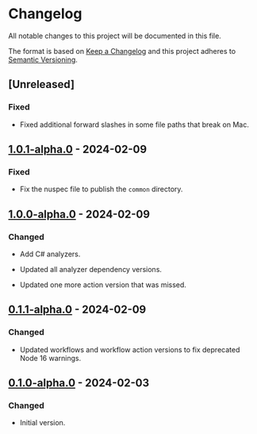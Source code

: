 # Changelog

All notable changes to this project will be documented in this file.

The format is based on [Keep a Changelog](http://keepachangelog.com/)
and this project adheres to [Semantic Versioning](http://semver.org/).

## [Unreleased]

### Fixed

- Fixed additional forward slashes in some file paths that break on Mac.

## [1.0.1-alpha.0] - 2024-02-09

### Fixed

- Fix the nuspec file to publish the `common` directory.

## [1.0.0-alpha.0] - 2024-02-09

### Changed

- Add C# analyzers.

- Updated all analyzer dependency versions.

- Updated one more action version that was missed.

## [0.1.1-alpha.0] - 2024-02-09

### Changed

- Updated workflows and workflow action versions to fix deprecated Node 16 warnings.

## [0.1.0-alpha.0] - 2024-02-03

### Changed

- Initial version.

[1.0.1-alpha.0]: https://github.com/richtea/Richtea.RecommendedPractices/compare/v1.0.0-alpha.0...v1.0.1-alpha.0

[1.0.0-alpha.0]: https://github.com/richtea/Richtea.RecommendedPractices/compare/v0.1.1-alpha.0...v1.0.0-alpha.0

[0.1.1-alpha.0]: https://github.com/richtea/Richtea.RecommendedPractices/compare/v0.1.0-alpha.0...v0.1.1-alpha.0

[0.1.0-alpha.0]: https://github.com/richtea/Richtea.RecommendedPractices/releases/tag/v0.1.0-alpha.0
